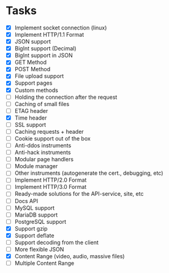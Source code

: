 # Tasks

- [x] Implement socket connection (linux)
- [x] Implement HTTP/1.1 Format
- [x] JSON support
- [x] BigInt support (Decimal)
- [x] BigInt support in JSON
- [x] GET Method
- [x] POST Method
- [x] File upload support
- [x] Support pages
- [x] Custom methods
- [ ] Holding the connection after the request
- [ ] Caching of small files
- [ ] ETAG header
- [x] Time header
- [ ] SSL support
- [ ] Caching requests + header
- [ ] Cookie support out of the box
- [ ] Anti-ddos instruments
- [ ] Anti-hack instruments
- [ ] Modular page handlers
- [ ] Module manager
- [ ] Other instruments (autogenerate the cert., debugging, etc)
- [ ] Implement HTTP/2.0 Format
- [ ] Implement HTTP/3.0 Format
- [ ] Ready-made solutions for the API-service, site, etc
- [ ] Docs API
- [ ] MySQL support
- [ ] MariaDB support
- [ ] PostgreSQL support
- [x] Support gzip
- [x] Support deflate
- [ ] Support decoding from the client
- [ ] More flexible JSON
- [x] Content Range (video, audio, massive files)
- [ ] Multiple Content Range